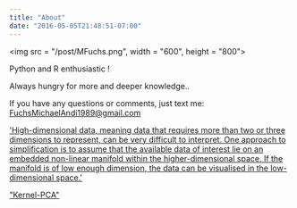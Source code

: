 ```yaml
---
title: "About"
date: "2016-05-05T21:48:51-07:00"
---
```


<img src = "/post/MFuchs.png", width = "600", height = "800">


Python and R enthusiastic !

Always hungry for more and deeper knowledge..

If you have any questions or comments, just text me: FuchsMichaelAndi1989@gmail.com



['High-dimensional data, meaning data that requires more than two or three dimensions to represent, can be very difficult to interpret. One approach to simplification is to assume that the available data of interest lie on an embedded non-linear manifold within the higher-dimensional space. If the manifold is of low enough dimension, the data can be visualised in the low-dimensional space.'](https://en.wikipedia.org/wiki/Nonlinear_dimensionality_reduction)


["Kernel-PCA"](https://michael-fuchs-python.netlify.app/2020/07/22/principal-component-analysis-pca/)


